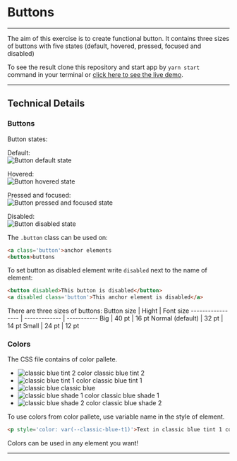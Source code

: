 # Buttons

---

The aim of this exercise is to create functional button. It contains three sizes of buttons with five states (default, hovered, pressed, focused and disabled)

To see the result clone this repository and start app by `yarn start` command in your terminal or [click here to see the live demo](https://codepen.io/kbojarowska/pen/bGabMNJ).

---

## Technical Details

### Buttons

Button states:

Default:\
![Button default state](https://i.ibb.co/n6yP8xj/opera-XCQLZU329-N.png)

Hovered:\
![Button hovered state](https://i.ibb.co/WcHS9dt/opera-Nk4-Vx2d-Tpl.png)

Pressed and focused:\
![Button pressed and focused state](https://i.ibb.co/pb1nMGb/opera-39lc7-Eclqw.png)

Disabled:\
![Button disabled state](https://i.ibb.co/tqPcFhV/opera-i1-Acg-Z7m-CW.png)

The `.button` class can be used on:

```html
<a class='button'>anchor elements
<button>buttons
```
To set button as disabled element write `disabled` next to the name of element:

```html
<button disabled>This button is disabled</button>
<a disabled class='button'>This anchor element is disabled</a>
```

There are three sizes of buttons:
Button size       | Hight         | Font size
----------------- | ------------- | -----------
Big               | 40 pt         | 16 pt
Normal (default)  | 32 pt         | 14 pt
Small             | 24 pt         | 12 pt

### Colors

The CSS file contains of color pallete.

* ![classic blue tint 2 color](https://i.ibb.co/5cRDGYj/opera-Pb-JU0kh8lg.png) classic blue tint 2
* ![classic blue tint 1 color](https://i.ibb.co/sCjxm1S/opera-4n-XWavzyok.png) classic blue tint 1
* ![classic blue](https://i.ibb.co/VqhWBN8/opera-vj-Kl5-OHdkq.png) classic blue
* ![classic blue shade 1 color](https://i.ibb.co/k6GW22B/opera-WEn-EFLo-Fr-X.png) classic blue shade 1
* ![classic blue shade 2 color](https://i.ibb.co/23D1MH4/opera-rjqv0woa0l.png) classic blue shade 2

To use colors from color pallete, use variable name in the style of element.

```html
<p style='color: var(--classic-blue-t1)'>Text in classic blue tint 1 color</p>
```

Colors can be used in any element you want!

---